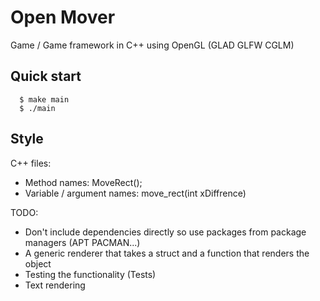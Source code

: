 # Open Mover 
Game / Game framework in C++ using OpenGL (GLAD GLFW CGLM)

## Quick start
```console
  $ make main
  $ ./main
```

## Style
C++ files:
 - Method names: MoveRect();
 - Variable / argument names: move_rect(int xDiffrence)

TODO:
 - Don't include dependencies directly so use packages from package managers (APT PACMAN...)
 - A generic renderer that takes a struct and a function that renders the object
 - Testing the functionality (Tests)
 - Text rendering
